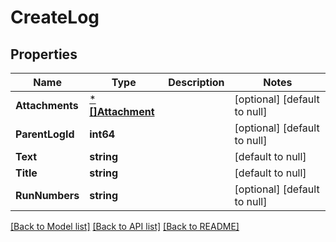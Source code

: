 # CreateLog

## Properties
Name | Type | Description | Notes
------------ | ------------- | ------------- | -------------
**Attachments** | [***[]Attachment**](array.md) |  | [optional] [default to null]
**ParentLogId** | **int64** |  | [optional] [default to null]
**Text** | **string** |  | [default to null]
**Title** | **string** |  | [default to null]
**RunNumbers** | **string** |  | [optional] [default to null]

[[Back to Model list]](../README.md#documentation-for-models) [[Back to API list]](../README.md#documentation-for-api-endpoints) [[Back to README]](../README.md)

